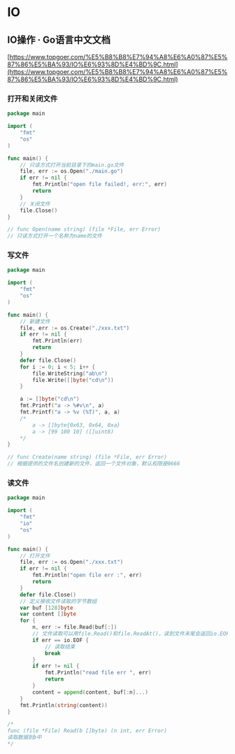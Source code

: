 # IO

## IO操作 · Go语言中文文档

[https://www.topgoer.com/%E5%B8%B8%E7%94%A8%E6%A0%87%E5%87%86%E5%BA%93/IO%E6%93%8D%E4%BD%9C.html](https://www.topgoer.com/%E5%B8%B8%E7%94%A8%E6%A0%87%E5%87%86%E5%BA%93/IO%E6%93%8D%E4%BD%9C.html)

### 打开和关闭文件

```go
package main

import (
	"fmt"
	"os"
)

func main() {
	// 只读方式打开当前目录下的main.go文件
	file, err := os.Open("./main.go")
	if err != nil {
		fmt.Println("open file failed!, err:", err)
		return
	}
	// 关闭文件
	file.Close()
}

// func Open(name string) (file *File, err Error)
// 只读方式打开一个名称为name的文件
```



### 写文件

```go
package main

import (
	"fmt"
	"os"
)

func main() {
	// 新建文件
	file, err := os.Create("./xxx.txt")
	if err != nil {
		fmt.Println(err)
		return
	}
	defer file.Close()
	for i := 0; i < 5; i++ {
		file.WriteString("ab\n")
		file.Write([]byte("cd\n"))
	}

	a := []byte("cd\n")
	fmt.Printf("a -> %#v\n", a)
	fmt.Printf("a -> %v (%T)", a, a)
	/*
		a -> []byte{0x63, 0x64, 0xa}
		a -> [99 100 10] ([]uint8)
	*/
}

// func Create(name string) (file *File, err Error)
// 根据提供的文件名创建新的文件，返回一个文件对象，默认权限是0666

```



### 读文件

```go
package main

import (
	"fmt"
	"io"
	"os"
)

func main() {
	// 打开文件
	file, err := os.Open("./xxx.txt")
	if err != nil {
		fmt.Println("open file err :", err)
		return
	}
	defer file.Close()
	// 定义接收文件读取的字节数组
	var buf [128]byte
	var content []byte
	for {
		n, err := file.Read(buf[:])
		// 文件读取可以用file.Read()和file.ReadAt()，读到文件末尾会返回io.EOF的错误
		if err == io.EOF {
			// 读取结束
			break
		}
		if err != nil {
			fmt.Println("read file err ", err)
			return
		}
		content = append(content, buf[:n]...)
	}
	fmt.Println(string(content))
}

/*
func (file *File) Read(b []byte) (n int, err Error)
读取数据到b中
*/

```

